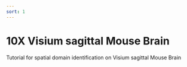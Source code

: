 ```yaml
---
sort: 1
---
```


# 10X Visium sagittal Mouse Brain

Tutorial for spatial domain identification on Visium sagittal Mouse Brain